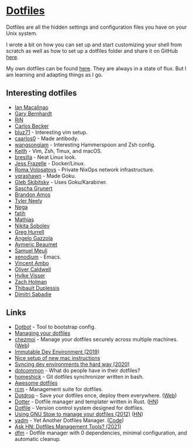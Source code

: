 # [Dotfiles](https://dotfiles.github.io)

Dotfiles are all the hidden settings and configuration files you have on your Unix system.

I wrote a bit on how you can set up and start customizing your shell from scratch as well as how to set up a dotfiles folder and share it on GitHub [here](https://medium.com/@nikitavoloboev/pretty-and-fast-shell-97ea870f2805).

My own dotfiles can be found [here](https://github.com/nikitavoloboev/dotfiles). They are always in a state of flux. But I am learning and adapting things as I go.

## Interesting dotfiles

- [Ian Macalinao](https://github.com/macalinao/dotfiles)
- [Gary Bernhardt](https://github.com/garybernhardt/dotfiles)
- [RiN](https://github.com/ri7nz/.dotifiles)
- [Carlos Becker](https://github.com/caarlos0/dotfiles.fish)
- [bluz71](https://github.com/bluz71/dotfiles) - Interesting vim setup.
- [caarlos0](https://github.com/caarlos0/dotfiles) - Made antibody.
- [wangsongiam](https://github.com/wangsongiam/dotfiles) - Interesting Hammerspoon and Zsh config.
- [Keith](https://github.com/keith/dotfiles) - Vim, Zsh, Tmux, and macOS.
- [bresilla](https://github.com/bresilla/dotfiles) - Neat Linux look.
- [Jess Frazelle](https://github.com/jessfraz/dotfiles) - Docker/Linux.
- [Roma Volosatovs](https://github.com/rvolosatovs/infrastructure) - Private NixOps network infrastructure.
- [yqrashawn](https://github.com/yqrashawn/yqdotfiles) - Made Goku.
- [Gleb Skibitsky](https://github.com/skibitsky/dotfiles) - Uses Goku/Karabiner.
- [Sascha Grunert](https://github.com/saschagrunert/dotfiles)
- [Brandon Amos](https://github.com/bamos/dotfiles)
- [Tyler Neely](https://github.com/spacejam/dots)
- [Nega](https://github.com/neg-serg/dotfiles)
- [fatih](https://github.com/fatih/dotfiles)
- [Mathias](https://github.com/mathiasbynens/dotfiles)
- [Nikita Sobolev](https://github.com/sobolevn/dotfiles)
- [Greg Hurrell](https://github.com/wincent/wincent)
- [Angelo Gazzola](https://github.com/nglgzz/dots)
- [Aymeric Beaumet](https://github.com/aymericbeaumet/dotfiles)
- [Samuel Meuli](https://github.com/samuelmeuli/dotfiles)
- [xenodium](https://github.com/xenodium/dotsies) - Emacs.
- [Vincent Ambo](https://git.tazj.in/about)
- [Oliver Caldwell](https://github.com/Olical/dotfiles)
- [Hylke Visser](https://github.com/htdvisser/dotfiles)
- [Zach Holman](https://github.com/holman/dotfiles)
- [Thibault Duplessis](https://github.com/ornicar/dotfiles)
- [Dimitri Sabadie](https://github.com/phaazon/config)

## Links

- [Dotbot](https://github.com/anishathalye/dotbot) - Tool to bootstrap config.
- [Managing your dotfiles](http://www.anishathalye.com/2014/08/03/managing-your-dotfiles/)
- [chezmoi](https://github.com/twpayne/chezmoi) - Manage your dotfiles securely across multiple machines. ([Web](https://www.chezmoi.io/))
- [Immutable Dev Environment (2019)](https://random.qmx.me/posts/2019/01/18/immutable-dev-environment/)
- [Nice setup of new mac instructions](https://github.com/caarlos0/macOS)
- [Syncing dev environments the hard way (2020)](https://banga.github.io/blog/2020/03/07/syncing-dev-environments-the-hard-way.html)
- [dotcommon](https://github.com/Kharacternyk/dotcommon) - What do people have in their dotfiles?
- [homeshick](https://github.com/andsens/homeshick) - Git dotfiles synchronizer written in bash.
- [Awesome dotfiles](https://github.com/webpro/awesome-dotfiles)
- [rcm](https://github.com/thoughtbot/rcm) - Management suite for dotfiles.
- [Dotdrop](https://github.com/deadc0de6/dotdrop) - Save your dotfiles once, deploy them everywhere. ([Web](https://deadc0de.re/dotdrop/))
- [Dotter](https://github.com/SuperCuber/dotter) - Dotfile manager and templater written in Rust. ([HN](https://news.ycombinator.com/item?id=25035276))
- [Dotfile](https://github.com/knoebber/dotfile) - Version control system designed for dotfiles.
- [Using GNU Stow to manage your dotfiles (2012)](http://brandon.invergo.net/news/2012-05-26-using-gnu-stow-to-manage-your-dotfiles.html) ([HN](https://news.ycombinator.com/item?id=25549462))
- [yadm](https://yadm.io/) - Yet Another Dotfiles Manager. ([Code](https://github.com/TheLocehiliosan/yadm))
- [Ask HN: Dotfiles Management Tools? (2021)](https://news.ycombinator.com/item?id=26867467)
- [dfm](https://github.com/CGamesPlay/dfm) - Dotfile manager with 0 dependencies, minimal configuration, and automatic cleanup.
